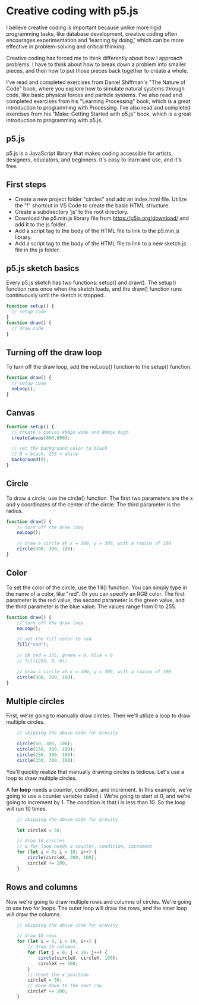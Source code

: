 # Creative coding with p5.js

I believe creative coding is important because unlike more rigid programming tasks, like database development, creative coding often encourages experimentation and 'learning by doing,' which can be more effective in problem-solving and critical thinking.

Creative coding has forced me to think differently about how I approach problems. I have to think about how to break down a problem into smaller pieces, and then how to put those pieces back together to create a whole.

I've read and completed exercises from Daniel Shiffman's "The Nature of Code" book, where you explore how to simulate natural systems through code, like basic physical forces and particle systems. I've also read and completed exercises from his "Learning Processing" book, which is a great introduction to programming with Processing. I've also read and completed exercises from his "Make: Getting Started with p5.js" book, which is a great introduction to programming with p5.js.

## p5.js

p5.js is a JavaScript library that makes coding accessible for artists, designers, educators, and beginners. It's easy to learn and use, and it's free.

## First steps

- Create a new project folder "circles" and add an index.html file. Utilize the "!" shortcut in VS Code to create the basic HTML structure.
- Create a subdirectory 'js' to the root directory.
- Download the p5.min.js library file from https://p5js.org/download/ and add it to the js folder.
- Add a script tag to the body of the HTML file to link to the p5.min.js library.
- Add a script tag to the body of the HTML file to link to a new sketch.js file in the js folder.

## p5.js sketch basics

Every p5.js sketch has two functions: setup() and draw(). The setup() function runs once when the sketch loads, and the draw() function runs continuously until the sketch is stopped.

```javascript
function setup() {
  // setup code
}
function draw() {
  // draw code
}
```

## Turning off the draw loop

To turn off the draw loop, add the noLoop() function to the setup() function.

```javascript
function draw() {
  // setup code
  noLoop();
}
```

## Canvas

```javascript
function setup() {
  // create a canvas 800px wide and 800px high
  createCanvas(800,800);

  // set the background color to black
  // 0 = black, 255 = white
  background(0);
}
```


## Circle

To draw a circle, use the circle() function. The first two parameters are the x and y coordinates of the center of the circle. The third parameter is the radius.

```javascript
function draw() {
    // turn off the draw loop
    noLoop();

    // draw a circle at x = 300, y = 300, with a radius of 100
    circle(300, 300, 100);
}
```

## Color

To set the color of the circle, use the fill() function. You can simply type in the name of a color, like "red". Or you can specify an RGB color. The first parameter is the red value, the second parameter is the green value, and the third parameter is the blue value. The values range from 0 to 255.

```javascript
function draw() {
    // turn off the draw loop
    noLoop();

    // set the fill color to red
    fill("red");

    // OR red = 255, green = 0, blue = 0
    // fill(255, 0, 0);

    // draw a circle at x = 300, y = 300, with a radius of 100
    circle(300, 300, 100);
}
```

## Multiple circles

First, we're going to manually draw circles. Then we'll utilize a loop to draw multiple circles.

```javascript
    // skipping the above code for brevity

    circle(50, 300, 100);
    circle(150, 300, 100);
    circle(250, 300, 100);
    circle(350, 300, 100);

```

You'll quickly realize that manually drawing circles is tedious. Let's use a loop to draw multiple circles.

A __for loop__ needs a counter, condition, and increment. In this example, we're going to use a counter variable called i. We're going to start at 0, and we're going to increment by 1. The condition is that i is less than 10. So the loop will run 10 times.

```javascript
    // skipping the above code for brevity

    let circleX = 50;

    // draw 10 circles
    // a for loop needs a counter, condition, increment
    for (let i = 0; i < 10; i++) {
        circle(circleX, 300, 100);
        circleX += 100;
    }
```

## Rows and columns

Now we're going to draw multiple rows and columns of circles. We're going to use two for loops. The outer loop will draw the rows, and the inner loop will draw the columns.

```javascript
    // skipping the above code for brevity

    // draw 10 rows
    for (let i = 0; i < 10; i++) {
        // draw 10 columns
        for (let j = 0; j < 10; j++) {
            circle(circleX, circleY, 100);
            circleX += 100;
        }
        // reset the x position
        circleX = 50;
        // move down to the next row
        circleY += 100;
    }
```

